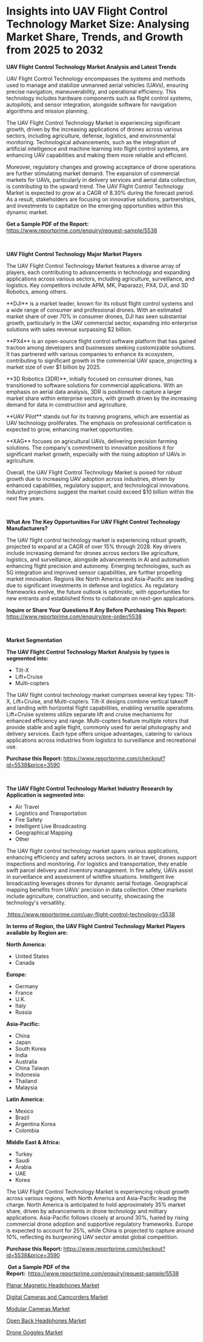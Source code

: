 <p><h1>Insights into UAV Flight Control Technology Market Size: Analysing Market Share, Trends, and Growth from 2025 to 2032</h1></p><p><strong>UAV Flight Control Technology Market Analysis and Latest Trends</strong></p>
<p><p>UAV Flight Control Technology encompasses the systems and methods used to manage and stabilize unmanned aerial vehicles (UAVs), ensuring precise navigation, maneuverability, and operational efficiency. This technology includes hardware components such as flight control systems, autopilots, and sensor integration, alongside software for navigation algorithms and mission planning.</p><p>The UAV Flight Control Technology Market is experiencing significant growth, driven by the increasing applications of drones across various sectors, including agriculture, defense, logistics, and environmental monitoring. Technological advancements, such as the integration of artificial intelligence and machine learning into flight control systems, are enhancing UAV capabilities and making them more reliable and efficient.</p><p>Moreover, regulatory changes and growing acceptance of drone operations are further stimulating market demand. The expansion of commercial markets for UAVs, particularly in delivery services and aerial data collection, is contributing to the upward trend. The UAV Flight Control Technology Market is expected to grow at a CAGR of 8.30% during the forecast period. As a result, stakeholders are focusing on innovative solutions, partnerships, and investments to capitalize on the emerging opportunities within this dynamic market.</p></p>
<p><strong>Get a Sample PDF of the Report:&nbsp;</strong> <a href="https://www.reportprime.com/enquiry/request-sample/5538?utm_campaign=1106&utm_medium=2&utm_source=Github&utm_content=ia&utm_term=19032025&utm_id=uav-flight-control-technology">https://www.reportprime.com/enquiry/request-sample/5538</a></p>
<p>&nbsp;</p>
<p><strong>UAV Flight Control Technology Major Market Players</strong></p>
<p><p>The UAV Flight Control Technology Market features a diverse array of players, each contributing to advancements in technology and expanding applications across various sectors, including agriculture, surveillance, and logistics. Key competitors include APM, MK, Paparazzi, PX4, DJI, and 3D Robotics, among others.</p><p>**DJI** is a market leader, known for its robust flight control systems and a wide range of consumer and professional drones. With an estimated market share of over 70% in consumer drones, DJI has seen substantial growth, particularly in the UAV commercial sector, expanding into enterprise solutions with sales revenue surpassing $2 billion.</p><p>**PX4** is an open-source flight control software platform that has gained traction among developers and businesses seeking customizable solutions. It has partnered with various companies to enhance its ecosystem, contributing to significant growth in the commercial UAV space, projecting a market size of over $1 billion by 2025.</p><p>**3D Robotics (3DR)**, initially focused on consumer drones, has transitioned to software solutions for commercial applications. With an emphasis on aerial data analysis, 3DR is positioned to capture a larger market share within enterprise sectors, with growth driven by the increasing demand for data in construction and agriculture.</p><p>**UAV Pilot** stands out for its training programs, which are essential as UAV technology proliferates. The emphasis on professional certification is expected to grow, enhancing market opportunities.</p><p>**XAG** focuses on agricultural UAVs, delivering precision farming solutions. The company's commitment to innovation positions it for significant market growth, especially with the rising adoption of UAVs in agriculture.</p><p>Overall, the UAV Flight Control Technology Market is poised for robust growth due to increasing UAV adoption across industries, driven by enhanced capabilities, regulatory support, and technological innovations. Industry projections suggest the market could exceed $10 billion within the next five years.</p></p>
<p>&nbsp;</p>
<p><strong>What Are The Key Opportunities For UAV Flight Control Technology Manufacturers?</strong></p>
<p><p>The UAV flight control technology market is experiencing robust growth, projected to expand at a CAGR of over 15% through 2028. Key drivers include increasing demand for drones across sectors like agriculture, logistics, and surveillance, alongside advancements in AI and automation enhancing flight precision and autonomy. Emerging technologies, such as 5G integration and improved sensor capabilities, are further propelling market innovation. Regions like North America and Asia-Pacific are leading due to significant investments in defense and logistics. As regulatory frameworks evolve, the future outlook is optimistic, with opportunities for new entrants and established firms to collaborate on next-gen applications.</p></p>
<p><strong>Inquire or Share Your Questions If Any Before Purchasing This Report:</strong> <a href="https://www.reportprime.com/enquiry/pre-order/5538?utm_campaign=1106&utm_medium=2&utm_source=Github&utm_content=ia&utm_term=19032025&utm_id=uav-flight-control-technology">https://www.reportprime.com/enquiry/pre-order/5538</a></p>
<p>&nbsp;</p>
<p><strong>Market Segmentation</strong></p>
<p><strong>The UAV Flight Control Technology Market Analysis by types is segmented into:</strong></p>
<p><ul><li>Tilt-X</li><li>Lift+Cruise</li><li>Multi-copters</li></ul></p>
<p><p>The UAV flight control technology market comprises several key types: Tilt-X, Lift+Cruise, and Multi-copters. Tilt-X designs combine vertical takeoff and landing with horizontal flight capabilities, enabling versatile operations. Lift+Cruise systems utilize separate lift and cruise mechanisms for enhanced efficiency and range. Multi-copters feature multiple rotors that provide stable and agile flight, commonly used for aerial photography and delivery services. Each type offers unique advantages, catering to various applications across industries from logistics to surveillance and recreational use.</p></p>
<p><strong>Purchase this Report:&nbsp;</strong><a href="https://www.reportprime.com/checkout?id=5538&price=3590&utm_campaign=1106&utm_medium=2&utm_source=Github&utm_content=ia&utm_term=19032025&utm_id=uav-flight-control-technology">https://www.reportprime.com/checkout?id=5538&price=3590</a></p>
<p>&nbsp;</p>
<p><strong>The UAV Flight Control Technology Market Industry Research by Application is segmented into:</strong></p>
<p><ul><li>Air Travel</li><li>Logistics and Transportation</li><li>Fire Safety</li><li>Intelligent Live Broadcasting</li><li>Geographical Mapping</li><li>Other</li></ul></p>
<p><p>The UAV flight control technology market spans various applications, enhancing efficiency and safety across sectors. In air travel, drones support inspections and monitoring. For logistics and transportation, they enable swift parcel delivery and inventory management. In fire safety, UAVs assist in surveillance and assessment of wildfire situations. Intelligent live broadcasting leverages drones for dynamic aerial footage. Geographical mapping benefits from UAVs' precision in data collection. Other markets include agriculture, construction, and security, showcasing the technology's versatility.</p></p>
<p><a href="https://www.reportprime.com/uav-flight-control-technology-r5538?utm_campaign=1106&utm_medium=2&utm_source=Github&utm_content=ia&utm_term=19032025&utm_id=uav-flight-control-technology">&nbsp;https://www.reportprime.com/uav-flight-control-technology-r5538</a></p>
<p><strong>In terms of Region, the UAV Flight Control Technology Market Players available by Region are:</strong></p>
<p>
    <p> <strong> North America: </strong>
        <ul>
            <li>United States</li>
            <li>Canada</li>
        </ul>
        </p> 
    <p> <strong> Europe: </strong>
        <ul>
            <li>Germany</li>
            <li>France</li>
            <li>U.K.</li>
            <li>Italy</li>
            <li>Russia</li>
        </ul>
        </p> 
    <p> <strong> Asia-Pacific: </strong>
        <ul>
            <li>China</li>
            <li>Japan</li>
            <li>South Korea</li>
            <li>India</li>
            <li>Australia</li>
            <li>China Taiwan</li>
            <li>Indonesia</li>
            <li>Thailand</li>
            <li>Malaysia</li>
        </ul>
        </p> 
    <p> <strong> Latin America: </strong>
        <ul>
            <li>Mexico</li>
            <li>Brazil</li>
            <li>Argentina Korea</li>
            <li>Colombia</li>
        </ul>
        </p> 
    <p> <strong> Middle East & Africa: </strong>
        <ul>
            <li>Turkey</li>
            <li>Saudi</li>
            <li>Arabia</li>
            <li>UAE</li>
            <li>Korea</li>
        </ul>
    </p>
    </p>
<p><p>The UAV Flight Control Technology Market is experiencing robust growth across various regions, with North America and Asia-Pacific leading the charge. North America is anticipated to hold approximately 35% market share, driven by advancements in drone technology and military applications. Asia-Pacific follows closely at around 30%, fueled by rising commercial drone adoption and supportive regulatory frameworks. Europe is expected to account for 25%, while China is projected to capture around 10%, reflecting its burgeoning UAV sector amidst global competition.</p></p>
<p><strong>Purchase this Report: </strong><a href="https://www.reportprime.com/checkout?id=5538&price=3590&utm_campaign=1106&utm_medium=2&utm_source=Github&utm_content=ia&utm_term=19032025&utm_id=uav-flight-control-technology">https://www.reportprime.com/checkout?id=5538&price=3590</a></p>
<p>&nbsp;<strong>Get a Sample PDF of the Report:&nbsp;&nbsp;</strong><a href="https://www.reportprime.com/enquiry/request-sample/5538?utm_campaign=1106&utm_medium=2&utm_source=Github&utm_content=ia&utm_term=19032025&utm_id=uav-flight-control-technology">https://www.reportprime.com/enquiry/request-sample/5538</a></p>
<p><strong></strong></p>
<p><p><a href="https://github.com/dringmurza6r/Market-Research-Report-List-1/blob/main/planar-magnetic-headphones-market.md?utm_campaign=1106&utm_medium=2&utm_source=Github&utm_content=ia&utm_term=19032025&utm_id=uav-flight-control-technology">Planar Magnetic Headphones Market</a></p><p><a href="https://github.com/godekkutero4/Market-Research-Report-List-1/blob/main/digital-cameras-and-camcorders-market.md?utm_campaign=1106&utm_medium=2&utm_source=Github&utm_content=ia&utm_term=19032025&utm_id=uav-flight-control-technology">Digital Cameras and Camcorders Market</a></p><p><a href="https://github.com/abdhsheila7/Market-Research-Report-List-1/blob/main/modular-cameras-market.md?utm_campaign=1106&utm_medium=2&utm_source=Github&utm_content=ia&utm_term=19032025&utm_id=uav-flight-control-technology">Modular Cameras Market</a></p><p><a href="https://github.com/gasikcalbos8/Market-Research-Report-List-1/blob/main/open-back-headphones-market.md?utm_campaign=1106&utm_medium=2&utm_source=Github&utm_content=ia&utm_term=19032025&utm_id=uav-flight-control-technology">Open Back Headphones Market</a></p><p><a href="https://github.com/rumaskdallys2/Market-Research-Report-List-1/blob/main/drone-goggles-market.md?utm_campaign=1106&utm_medium=2&utm_source=Github&utm_content=ia&utm_term=19032025&utm_id=uav-flight-control-technology">Drone Goggles Market</a></p></p>